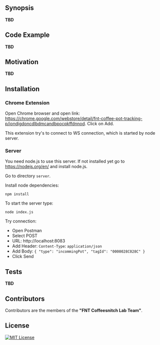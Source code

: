 ## Synopsis

**TBD**

## Code Example

**TBD**

## Motivation

**TBD**

## Installation

### Chrome Extension
Open Chrome browser and open link: https://chrome.google.com/webstore/detail/fnt-coffee-pot-tracking-p/iondigdoncdlbdmcandbpocpkffdnnod.
Click on Add.

This extension try's to connect to WS connection, which is started by node server.

### Server 
You need node.js to use this server. If not installed yet go to https://nodejs.org/en/ and install node.js. 

Go to directory `server`.

Install node dependencies: 
```
npm install
```

To start the server type: 
```
node index.js
```
Try connection: 
* Open Postman
* Select POST
* URL: http://localhost:8083
* Add Header: `Content-Type`: `application/json`
* Add Body: ```{
  "type": "incommingPot",
  "tagId": "0000028C028C"
}```
* Click Send

## Tests

**TBD**

## Contributors

Contributors are the members of the **"FNT Coffeesnitch Lab Team"**.

## License

[![MIT License](http://img.shields.io/badge/license-MIT-green.svg) ](./LICENSE)
